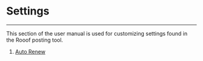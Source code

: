 # Settings

---

This section of the user manual is used for customizing settings found in the Rooof posting tool.


1. [Auto Renew](https://rooof.gitbooks.io/rooof-user-manual/content/auto-renew.html)
